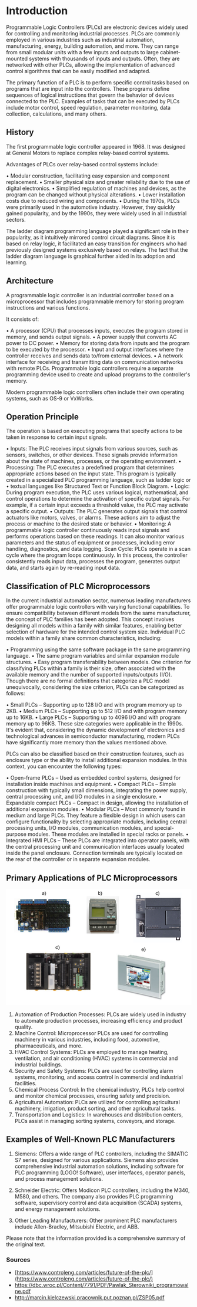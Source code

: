 # Introduction

Programmable Logic Controllers (PLCs) are electronic devices widely used for controlling and monitoring industrial processes. PLCs are commonly employed in various industries such as industrial automation, manufacturing, energy, building automation, and more. They can range from small modular units with a few inputs and outputs to large cabinet-mounted systems with thousands of inputs and outputs. Often, they are networked with other PLCs, allowing the implementation of advanced control algorithms that can be easily modified and adapted.

The primary function of a PLC is to perform specific control tasks based on programs that are input into the controllers. These programs define sequences of logical instructions that govern the behavior of devices connected to the PLC. Examples of tasks that can be executed by PLCs include motor control, speed regulation, parameter monitoring, data collection, calculations, and many others.

## History

The first programmable logic controller appeared in 1968. It was designed at General Motors to replace complex relay-based control systems.

Advantages of PLCs over relay-based control systems include:

• Modular construction, facilitating easy expansion and component replacement.
• Smaller physical size and greater reliability due to the use of digital electronics.
• Simplified regulation of machines and devices, as the program can be changed without physical alterations.
• Lower installation costs due to reduced wiring and components.
• During the 1970s, PLCs were primarily used in the automotive industry. However, they quickly gained popularity, and by the 1990s, they were widely used in all industrial sectors.

The ladder diagram programming language played a significant role in their popularity, as it intuitively mirrored control circuit diagrams. Since it is based on relay logic, it facilitated an easy transition for engineers who had previously designed systems exclusively based on relays. The fact that the ladder diagram language is graphical further aided in its adoption and learning.

## Architecture

A programmable logic controller is an industrial controller based on a microprocessor that includes programmable memory for storing program instructions and various functions.

It consists of:

• A processor (CPU) that processes inputs, executes the program stored in memory, and sends output signals.
• A power supply that converts AC power to DC power.
• Memory for storing data from inputs and the program to be executed by the processor.
• Input and output interfaces where the controller receives and sends data to/from external devices.
• A network interface for receiving and transmitting data on communication networks with remote PLCs.
Programmable logic controllers require a separate programming device used to create and upload programs to the controller's memory.

Modern programmable logic controllers often include their own operating systems, such as OS-9 or VxWorks.

## Operation Principle

The operation is based on executing programs that specify actions to be taken in response to certain input signals.

• Inputs: The PLC receives input signals from various sources, such as sensors, switches, or other devices. These signals provide information about the state of machines, processes, or the operating environment.
• Processing: The PLC executes a predefined program that determines appropriate actions based on the input state. This program is typically created in a specialized PLC programming language, such as ladder logic or • textual languages like Structured Text or Function Block Diagram.
• Logic: During program execution, the PLC uses various logical, mathematical, and control operations to determine the activation of specific output signals. For example, if a certain input exceeds a threshold  value, the PLC may activate a specific output.
• Outputs: The PLC generates output signals that control actuators like motors, valves, or alarms. These actions aim to adjust the process or machine to the desired state or behavior.
• Monitoring: A programmable logic controller continuously reads input signals and performs operations based on these readings. It can also monitor various parameters and the status of equipment or processes,  including error handling, diagnostics, and data logging.
Scan Cycle: PLCs operate in a scan cycle where the program loops continuously. In this process, the controller consistently reads input data, processes the program, generates output data, and starts again by re-reading input data.

## Classification of PLC Microprocessors

In the current industrial automation sector, numerous leading manufacturers offer programmable logic controllers with varying functional capabilities. To ensure compatibility between different models from the same manufacturer, the concept of PLC families has been adopted. This concept involves designing all models within a family with similar features, enabling better selection of hardware for the intended control system size. Individual PLC models within a family share common characteristics, including:

• Programming using the same software package in the same programming language.
• The same program variables and similar expansion module structures.
• Easy program transferability between models.
One criterion for classifying PLCs within a family is their size, often associated with the available memory and the number of supported inputs/outputs (I/O). Though there are no formal definitions that categorize a PLC model unequivocally, considering the size criterion, PLCs can be categorized as follows:

• Small PLCs – Supporting up to 128 I/O and with program memory up to 2KB.
• Medium PLCs – Supporting up to 512 I/O and with program memory up to 16KB.
• Large PLCs – Supporting up to 4096 I/O and with program memory up to 96KB.
These size categories were applicable in the 1990s. It's evident that, considering the dynamic development of electronics and technological advances in semiconductor manufacturing, modern PLCs have significantly more memory than the values mentioned above.

PLCs can also be classified based on their construction features, such as enclosure type or the ability to install additional expansion modules. In this context, you can encounter the following types:

• Open-frame PLCs – Used as embedded control systems, designed for installation inside machines and equipment.
• Compact PLCs – Simple construction with typically small dimensions, integrating the power supply, central processing unit, and I/O modules in a single enclosure.
• Expandable compact PLCs – Compact in design, allowing the installation of additional expansion modules.
• Modular PLCs – Most commonly found in medium and large PLCs. They feature a flexible design in which users can configure functionality by selecting appropriate modules, including central processing units, I/O modules, communication modules, and special-purpose modules. These modules are installed in special racks or panels.
• Integrated HMI PLCs – These PLCs are integrated into operator panels, with the central processing unit and communication interfaces usually located inside the panel enclosure. Connection terminals are typically located on the rear of the controller or in separate expansion modules.

## Primary Applications of PLC Microprocessors

![PLC](images/PLC.png)

1. Automation of Production Processes: PLCs are widely used in industry to automate production processes, increasing efficiency and product quality.
2. Machine Control: Microprocessor PLCs are used for controlling machinery in various industries, including food, automotive, pharmaceuticals, and more.
3. HVAC Control Systems: PLCs are employed to manage heating, ventilation, and air conditioning (HVAC) systems in commercial and industrial buildings.
4. Security and Safety Systems: PLCs are used for controlling alarm systems, monitoring, and access control in commercial and industrial facilities.
5. Chemical Process Control: In the chemical industry, PLCs help control and monitor chemical processes, ensuring safety and precision.
6. Agricultural Automation: PLCs are utilized for controlling agricultural machinery, irrigation, product sorting, and other agricultural tasks.
7. Transportation and Logistics: In warehouses and distribution centers, PLCs assist in managing sorting systems, conveyors, and storage.

## Examples of Well-Known PLC Manufacturers

1. Siemens: Offers a wide range of PLC controllers, including the SIMATIC S7 series, designed for various applications. Siemens also provides comprehensive industrial automation solutions, including software for PLC programming (LOGO! Software), user interfaces, operator panels, and process management solutions.

2. Schneider Electric: Offers Modicon PLC controllers, including the M340, M580, and others. The company also provides PLC programming software, supervisory control and data acquisition (SCADA) systems, and energy management solutions.

3. Other Leading Manufacturers: Other prominent PLC manufacturers include Allen-Bradley, Mitsubishi Electric, and ABB.

Please note that the information provided is a comprehensive summary of the original text.

### Sources

- [https://www.controleng.com/articles/future-of-the-plc/](https://www.controleng.com/articles/future-of-the-plc/)
- [https://dbc.wroc.pl/Content/7791/PDF/Pawlak_Sterowniki_programowalne.pdf
](https://dbc.wroc.pl/Content/7791/PDF/Pawlak_Sterowniki_programowalne.pdf
)
- [http://marcin.kielczewski.pracownik.put.poznan.pl/ZSP05.pdf
](http://marcin.kielczewski.pracownik.put.poznan.pl/ZSP05.pdf
)
